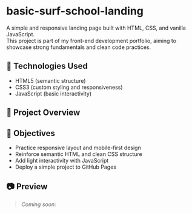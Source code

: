 # basic-surf-school-landing

A simple and responsive landing page built with HTML, CSS, and vanilla JavaScript.  
This project is part of my front-end development portfolio, aiming to showcase strong fundamentals and clean code practices.

## 🚀 Technologies Used

- HTML5 (semantic structure)
- CSS3 (custom styling and responsiveness)
- JavaScript (basic interactivity)

## 📄 Project Overview

## 🎯 Objectives

- Practice responsive layout and mobile-first design
- Reinforce semantic HTML and clean CSS structure
- Add light interactivity with JavaScript
- Deploy a simple project to GitHub Pages

## 📷 Preview

> *Coming soon:*